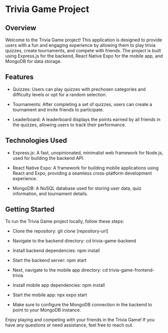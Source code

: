 # Trivia Game Project


## Overview
Welcome to the Trivia Game project! This application is designed to provide users with a fun and engaging experience by allowing them to play trivia quizzes, create tournaments, and compete with friends. The project is built using Express.js for the backend, React Native Expo for the mobile app, and MongoDB for data storage.

## Features
- Quizzes: Users can play quizzes with prechosen categories and difficulty levels or opt for a random selection.

- Tournaments: After completing a set of quizzes, users can create a tournament and invite friends to participate.

- Leaderboard: A leaderboard displays the points earned by all friends in the quizzes, allowing users to track their performance.

## Technologies Used
- Express.js: A fast, unopinionated, minimalist web framework for Node.js, used for building the backend API.

- React Native Expo: A framework for building mobile applications using React and Expo, providing a seamless cross-platform development experience.

- MongoDB: A NoSQL database used for storing user data, quiz information, and tournament details.

## Getting Started
To run the Trivia Game project locally, follow these steps:

- Clone the repository: git clone [repository-url]
- Navigate to the backend directory: cd trivia-game-backend
- Install backend dependencies: npm install
- Start the backend server: npm start

- Next, navigate to the mobile app directory: cd trivia-game-frontend-trivia
- Install mobile app dependencies: npm install
- Start the mobile app: npx expo start
- Make sure to configure the MongoDB connection in the backend to point to your MongoDB instance.



Enjoy playing and competing with your friends in the Trivia Game! If you have any questions or need assistance, feel free to reach out.






